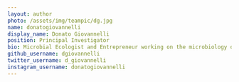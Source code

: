 ```yaml
---
layout: author
photo: /assets/img/teampic/dg.jpg
name: donatogiovannelli
display_name: Donato Giovannelli
position: Principal Investigator
bio: Microbial Ecologist and Entrepreneur working on the microbiology of extreme environments. Professor of Microbiology at the University of Naples Federico II were he works on the coevolution of Life and Planet, passionate about everything, expert in nothing, happy to chat about anything
github_username: dgiovannelli
twitter_username: d_giovannelli
instagram_username: donatogiovannelli
---
```

